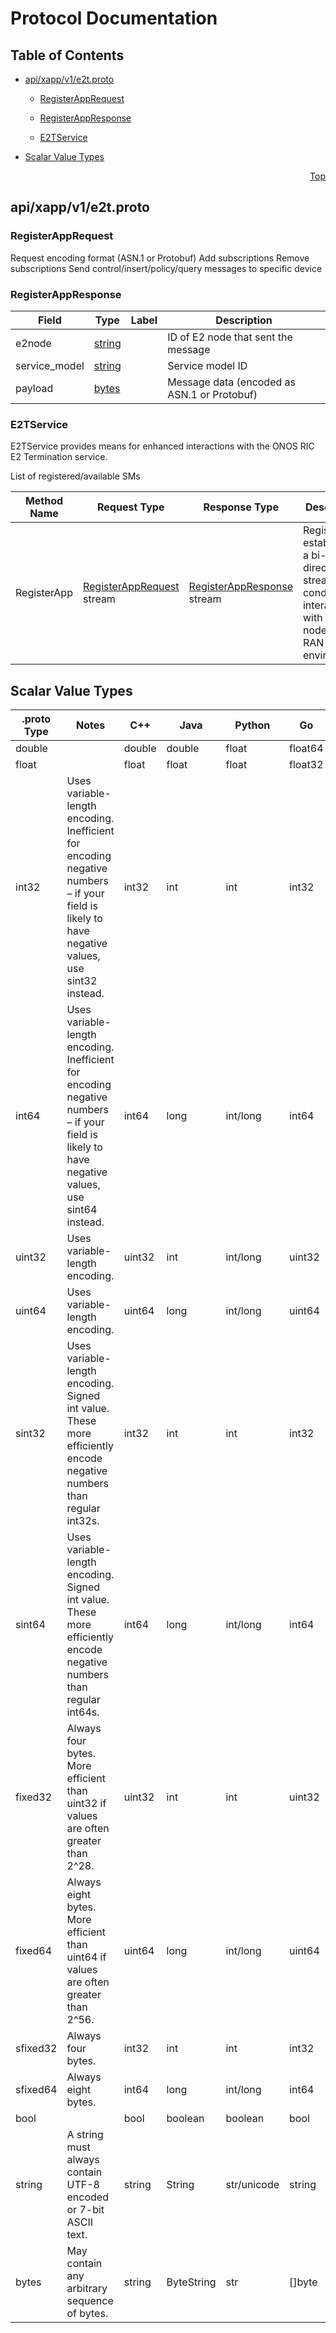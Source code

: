# Protocol Documentation
<a name="top"></a>

## Table of Contents

- [api/xapp/v1/e2t.proto](#api/xapp/v1/e2t.proto)
    - [RegisterAppRequest](#xapp.v1.RegisterAppRequest)
    - [RegisterAppResponse](#xapp.v1.RegisterAppResponse)
  
    - [E2TService](#xapp.v1.E2TService)
  
- [Scalar Value Types](#scalar-value-types)



<a name="api/xapp/v1/e2t.proto"></a>
<p align="right"><a href="#top">Top</a></p>

## api/xapp/v1/e2t.proto



<a name="xapp.v1.RegisterAppRequest"></a>

### RegisterAppRequest
Request encoding format (ASN.1 or Protobuf)
Add subscriptions
Remove subscriptions
Send control/insert/policy/query messages to specific device






<a name="xapp.v1.RegisterAppResponse"></a>

### RegisterAppResponse



| Field | Type | Label | Description |
| ----- | ---- | ----- | ----------- |
| e2node | [string](#string) |  | ID of E2 node that sent the message |
| service_model | [string](#string) |  | Service model ID |
| payload | [bytes](#bytes) |  | Message data (encoded as ASN.1 or Protobuf) |





 

 

 


<a name="xapp.v1.E2TService"></a>

### E2TService
E2TService provides means for enhanced interactions with the ONOS RIC E2 Termination service.

List of registered/available SMs

| Method Name | Request Type | Response Type | Description |
| ----------- | ------------ | ------------- | ------------|
| RegisterApp | [RegisterAppRequest](#xapp.v1.RegisterAppRequest) stream | [RegisterAppResponse](#xapp.v1.RegisterAppResponse) stream | RegisterApp establishes a bi-directional stream for conducting interactions with the E2 nodes in the RAN environment. |

 



## Scalar Value Types

| .proto Type | Notes | C++ | Java | Python | Go | C# | PHP | Ruby |
| ----------- | ----- | --- | ---- | ------ | -- | -- | --- | ---- |
| <a name="double" /> double |  | double | double | float | float64 | double | float | Float |
| <a name="float" /> float |  | float | float | float | float32 | float | float | Float |
| <a name="int32" /> int32 | Uses variable-length encoding. Inefficient for encoding negative numbers – if your field is likely to have negative values, use sint32 instead. | int32 | int | int | int32 | int | integer | Bignum or Fixnum (as required) |
| <a name="int64" /> int64 | Uses variable-length encoding. Inefficient for encoding negative numbers – if your field is likely to have negative values, use sint64 instead. | int64 | long | int/long | int64 | long | integer/string | Bignum |
| <a name="uint32" /> uint32 | Uses variable-length encoding. | uint32 | int | int/long | uint32 | uint | integer | Bignum or Fixnum (as required) |
| <a name="uint64" /> uint64 | Uses variable-length encoding. | uint64 | long | int/long | uint64 | ulong | integer/string | Bignum or Fixnum (as required) |
| <a name="sint32" /> sint32 | Uses variable-length encoding. Signed int value. These more efficiently encode negative numbers than regular int32s. | int32 | int | int | int32 | int | integer | Bignum or Fixnum (as required) |
| <a name="sint64" /> sint64 | Uses variable-length encoding. Signed int value. These more efficiently encode negative numbers than regular int64s. | int64 | long | int/long | int64 | long | integer/string | Bignum |
| <a name="fixed32" /> fixed32 | Always four bytes. More efficient than uint32 if values are often greater than 2^28. | uint32 | int | int | uint32 | uint | integer | Bignum or Fixnum (as required) |
| <a name="fixed64" /> fixed64 | Always eight bytes. More efficient than uint64 if values are often greater than 2^56. | uint64 | long | int/long | uint64 | ulong | integer/string | Bignum |
| <a name="sfixed32" /> sfixed32 | Always four bytes. | int32 | int | int | int32 | int | integer | Bignum or Fixnum (as required) |
| <a name="sfixed64" /> sfixed64 | Always eight bytes. | int64 | long | int/long | int64 | long | integer/string | Bignum |
| <a name="bool" /> bool |  | bool | boolean | boolean | bool | bool | boolean | TrueClass/FalseClass |
| <a name="string" /> string | A string must always contain UTF-8 encoded or 7-bit ASCII text. | string | String | str/unicode | string | string | string | String (UTF-8) |
| <a name="bytes" /> bytes | May contain any arbitrary sequence of bytes. | string | ByteString | str | []byte | ByteString | string | String (ASCII-8BIT) |

